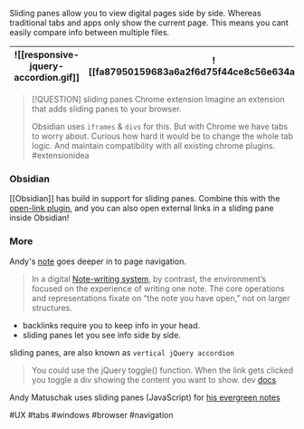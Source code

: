 
Sliding panes allow you to view digital pages side by side.
Whereas traditional tabs and apps only show the current page.
This means you cant easily compare info between multiple files.

| ![[responsive-jquery-accordion.gif]] | ![[fa87950159683a6a2f6d75f44ce8c56e634aa848.gif]] |
| ------------------------------------ | ------------------------------------------------- |

> [!QUESTION] sliding panes Chrome extension
> Imagine an extension that adds sliding panes to your browser. 
> 
> Obsidian uses `iframes` & `divs` for this. But with Chrome we have tabs to worry about.
> Curious how hard it would be to change the whole tab logic. And maintain compatibility with all existing chrome plugins.
> #extensionidea

### Obsidian
[[Obsidian]] has build in support for sliding panes.
Combine this with the [open-link plugin](https://github.com/MamoruDS/obsidian-open-link-with), and you can also open external links in a sliding pane inside Obsidian!

### More
Andy's [note](https://notes.andymatuschak.org/z6Pb6rwTDSg7K7LqF2EbtqbnKvpMbiXYkToDi) goes deeper in to page navigation. 
> In a digital [Note-writing system](https://notes.andymatuschak.org/z8XrKGDz49o6XxEx7tzGewzrXQnw6jSgv3Yyf), by contrast, the environment’s focused on the experience of writing one note. The core operations and representations fixate on “the note you have open,” not on larger structures.

- backlinks require you to keep info in your head.
- sliding panes let you see info side by side.

sliding panes, are also known as `vertical jQuery accordion`
> You could use the jQuery toggle() function. When the link gets clicked you toggle a div showing the content you want to show. dev [docs](https://api.jqueryui.com/toggle/)

Andy Matuschak uses sliding panes (JavaScript) for [his evergreen notes](https://notes.andymatuschak.org/z4SDCZQeRo4xFEQ8H4qrSqd68ucpgE6LU155C)


#UX #tabs #windows #browser  #navigation 
